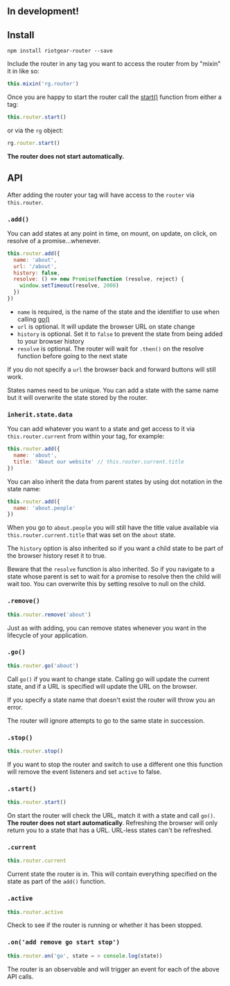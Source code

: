 ## In development!

## Install

```
npm install riotgear-router --save
```

Include the router in any tag you want to access the router from by "mixin" it in like so:

```javascript
this.mixin('rg.router')
```

Once you are happy to start the router call the [start()](#start) function from either a tag:

```javascript
this.router.start()
```

or via the `rg` object:

```javascript
rg.router.start()
```

 **The router does not start automatically.**

## API

After adding the router your tag will have access to the `router` via `this.router`.


### `.add()`

You can add states at any point in time, on mount, on update, on click, on resolve of a promise...whenever.

```javascript
this.router.add({
  name: 'about',
  url: '/about',
  history: false,
  resolve: () => new Promise(function (resolve, reject) {
    window.setTimeout(resolve, 2000)
  })
})
```
- `name` is required, is the name of the state and the identifier to use when calling [go()](#go)
- `url` is optional. It will update the browser URL on state change
- `history` is optional. Set it to `false` to prevent the state from being added to your browser history
- `resolve` is optional. The router will wait for `.then()` on the resolve function before going to the next state

If you do not specify a `url` the browser back and forward buttons will still work.

States names need to be unique. You can add a state with the same name but it will overwrite the state stored by the router.

### `inherit.state.data`

You can add whatever you want to a state and get access to it via `this.router.current` from within your tag, for example:

```javascript
this.router.add({
  name: 'about',
  title: 'About our website' // this.router.current.title
})
```

You can also inherit the data from parent states by using dot notation in the state name:

```javascript
this.router.add({
  name: 'about.people'
})
```

When you go to `about.people` you will still have the title value available via `this.router.current.title` that was set on the `about` state.

The `history` option is also inherited so if you want a child state to be part of the browser history reset it to true.

Beware that the `resolve` function is also inherited. So if you navigate to a state whose parent is set to wait for a promise to resolve then the child will wait too. You can overwrite this by setting resolve to null on the child.

### `.remove()`

```javascript
this.router.remove('about')
```
Just as with adding, you can remove states whenever you want in the lifecycle of your application.


### `.go()`

```javascript
this.router.go('about')
```
Call `go()` if you want to change state. Calling go will update the current state, and if a URL is specified will update the URL on the browser.

If you specify a state name that doesn't exist the router will throw you an error.

The router will ignore attempts to go to the same state in succession.

### `.stop()`

```javascript
this.router.stop()
```
If you want to stop the router and switch to use a different one this function will remove the event listeners and set `active` to false.

### `.start()`

```javascript
this.router.start()
```
On start the router will check the URL, match it with a state and call `go()`. **The router does not start automatically**. Refreshing the browser will only return you to a state that has a URL. URL-less states can't be refreshed.

### `.current`

```javascript
this.router.current
```
Current state the router is in. This will contain everything specified on the state as part of the `add()` function.

### `.active`

```javascript
this.router.active
```
Check to see if the router is running or whether it has been stopped.

### `.on('add remove go start stop')`

```javascript
this.router.on('go', state = > console.log(state))
```
The router is an observable and will trigger an event for each of the above API calls.
